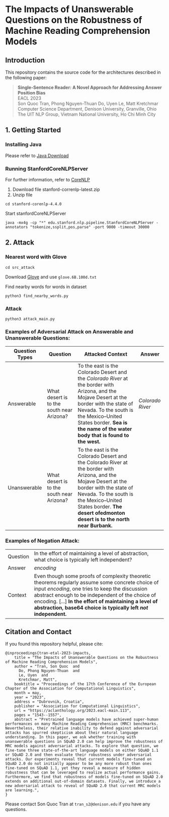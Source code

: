 # The Impacts of Unanswerable Questions on the Robustness of Machine Reading Comprehension Models
## Introduction
This repository contains the source code for the architectures described in the following paper:
>**Single-Sentence Reader: A Novel Approach for Addressing Answer Position Bias**<br>
>EACL 2023 <br>
>Son Quoc Tran, Phong Nguyen-Thuan Do, Uyen Le, Matt Kretchmar<br>
>Computer Science Department, Denison University, Granville, Ohio<br>
>The UIT NLP Group, Vietnam National University, Ho Chi Minh City<br>

## 1. Getting Started
### Installing Java
Please refer to [Java Download](https://www.oracle.com/java/technologies/downloads/#java16)
### Running StanfordCoreNLPServer
For further information, refer to [CoreNLP](https://stanfordnlp.github.io/CoreNLP/corenlp-server.html)

1. Download file stanford-correnlp-latest.zip
2. Unzip file

```
cd stanford-corenlp-4.4.0
```

Start stanfordCoreNLPServer 

```shell
java -mx4g -cp "*" edu.stanford.nlp.pipeline.StanfordCoreNLPServer -annotators "tokenize,ssplit,pos,parse" -port 9000 -timeout 30000
```
## 2. Attack
### Nearest word with Glove

```
cd src_attack
```

Download [Glove](https://nlp.stanford.edu/projects/glove/) and use `glove.6B.100d.txt`

Find nearby words for words in dataset

```
python3 find_nearby_words.py
```

### Attack 

```python3
python3 attack_main.py
```

### Examples of Adversarial Attack on Answerable and Unanswerable Questions: 

| Question Types | Question | Attacked Context | Answer |
| --- | ----- | ---------- | ---- | 
| Answerable |  What desert is to the south near Arizona? | To the east is the Colorado Desert and the *Colorado River* at the border with Arizona, and the Mojave Desert at the border with the state of Nevada. To the south is the Mexico–United States border. **Sea is the name of the water body that is found to the west.** | *Colorado River* |
| Unanswerable | What desert is to the south near Arizona? | To the east is the Colorado Desert and the Colorado River at the border with Arizona, and the Mojave Desert at the border with the state of Nevada. To the south is the Mexico–United States border. **The desert ofedmonton desert is to the north near Burbank.** | |


### Examples of Negation Attack: 
|||
| --- | --------------- |
| Question | In the effort of maintaining a level of  abstraction, what choice is typically left independent? | 
| Answer | *encoding* | 
| Context | Even though some proofs of complexity theoretic theorems regularly assume some concrete choice of input *encoding*, one tries to keep the discussion abstract enough to be independent of the choice of encoding. [...] **In the effort of maintaining a level of abstraction, base64 choice is typically left *not* independent.** | 

## Citation and Contact
If you found this repository helpful, please cite:
```
@inproceedings{tran-etal-2023-impacts,
    title = "The Impacts of Unanswerable Questions on the Robustness of Machine Reading Comprehension Models",
    author = "Tran, Son Quoc  and
      Do, Phong Nguyen-Thuan  and
      Le, Uyen  and
      Kretchmar, Matt",
    booktitle = "Proceedings of the 17th Conference of the European Chapter of the Association for Computational Linguistics",
    month = may,
    year = "2023",
    address = "Dubrovnik, Croatia",
    publisher = "Association for Computational Linguistics",
    url = "https://aclanthology.org/2023.eacl-main.113",
    pages = "1543--1557",
    abstract = "Pretrained language models have achieved super-human performances on many Machine Reading Comprehension (MRC) benchmarks. Nevertheless, their relative inability to defend against adversarial attacks has spurred skepticism about their natural language understanding. In this paper, we ask whether training with unanswerable questions in SQuAD 2.0 can help improve the robustness of MRC models against adversarial attacks. To explore that question, we fine-tune three state-of-the-art language models on either SQuAD 1.1 or SQuAD 2.0 and then evaluate their robustness under adversarial attacks. Our experiments reveal that current models fine-tuned on SQuAD 2.0 do not initially appear to be any more robust than ones fine-tuned on SQuAD 1.1, yet they reveal a measure of hidden robustness that can be leveraged to realize actual performance gains. Furthermore, we find that robustness of models fine-tuned on SQuAD 2.0 extends on additional out-of-domain datasets. Finally, we introduce a new adversarial attack to reveal of SQuAD 2.0 that current MRC models are learning.",
}

```
Please contact Son Quoc Tran at `tran_s2@denison.edu` if you have any questions.

